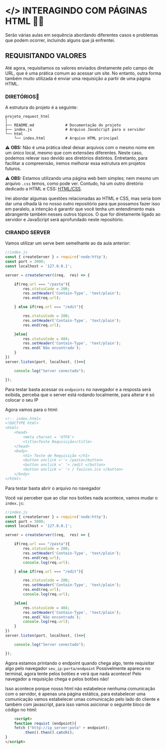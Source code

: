 # </> INTERAGINDO COM PÁGINAS HTML 📂🌐

Serão várias aulas em sequência abordando diferentes casos e problemas que podem ocorrer, incluindo alguns que já enfrentei.

## REQUISITANDO VALORES

Até agora, requisitamos os valores enviados diretamente pelo campo de URL, que é uma prática comum ao acessar um site. No entanto, outra forma também muito utilizada é enviar uma requisição a partir de uma página HTML.

### DIRETÓRIOS📂

A estrutura do projeto é a seguinte:

```plaintext
projeto_request_html
│
├── README.md              # Documentação do projeto
├── index.js               # Arquivo JavaScript para o servidor
└── html
    └── index.html         # Arquivo HTML principal
```

⚠️ **OBS:** Não é uma prática ideal deixar arquivos com o mesmo nome em um único local, mesmo que com extensões diferentes. Neste caso, podemos relevar isso devido aos diretórios distintos. Entretanto, para facilitar a compreensão, iremos melhorar essa estrutura em projetos futuros.

⚠️ **OBS:** Estamos utilizando uma página web bem simples; nem mesmo um arquivo `.css` temos, como pode ver. Contudo, há um outro diretório dedicado a HTML e CSS: [HTML/CSS](https://github.com/well1ngt0nso/HTML-CSS#html-css). 

Irei abordar algumas questões relacionadas ao HTML e CSS, mas seria bom dar uma olhada lá no nosso outro repositório para que possamos fazer isso em paralelo, a intenção é garantir que você tenha um entendimento mais abrangente também nesses outros tópicos. O que for diretamente ligado ao servidor e JavaScript será aprofundado neste repositório.

### CIRANDO SERVER
Vamos utilizar um serve bem semelhante ao da aula anterior:

```javascript
//index.js
const { createServer } = require('node:http');
const port = 3000;
const localhost = '127.0.0.1';

server = createServer((req,  res) => {

    if(req.url === "/pasta"){
        res.statusCode = 200;
        res.setHeader('Contain-Type', 'text/plain');
        res.end(req.url);

    } else if(req.url === "/edit"){

        res.statusCode = 200;
        res.setHeader('Contain-Type', 'text/plain');
        res.end(req.url);

    }else{
        res.statusCode = 404;
        res.setHeader('Contain-Type', 'text/plain');
        res.end(`Não encontrado`);
    }
})
server.listen(port, localhost, ()=>{

    console.log("Server conectado");

});
```
Para testar basta acessar os `endpoints` no navegador e a resposta será exibida, perceba que o server está rodando localmente, para alterar é só colocar o seu IP


Agora vamos para o html:

```html
<!-- index.html>
<!DOCTYPE html>
<html>
    <head>
        <meta charset = 'UTF8'>
        <title>Teste Requisição</title>
    </head>
    <body>
        <h1> Teste de Requisição </h1>  
        <button onclick =''> /pasta</button>
        <button onclick =' '> /edit </button>
        <button onclick =' '> / favicon.ico </button>
    </body>
</html>
```
Para testar basta abrir o arquivo no navegador

Você vai perceber que ao cliar nos botões nada acontece, vamos mudar o `index.js`:

```javascript
//index.js
const { createServer } = require('node:http');
const port = 3000;
const localhost = '127.0.0.1';

server = createServer((req,  res) => {

    if(req.url === "/pasta"){
        res.statusCode = 200;
        res.setHeader('Contain-Type', 'text/plain');
        res.end(req.url);
        console.log(req.url);

    } else if(req.url === "/edit"){

        res.statusCode = 200;
        res.setHeader('Contain-Type', 'text/plain');
        res.end(req.url);
        console.log(req.url);

    }else{
        res.statusCode = 404;
        res.setHeader('Contain-Type', 'text/plain');
        res.end(`Não encontrado`);
        console.log(req.url);
    }
})
server.listen(port, localhost, ()=>{

    console.log("Server conectado");

});
```
Agora estamos printando o endpoint quando chega algo, tente requisitar algo pelo navegador `seu_ip:porta/endpoint`
Possívelmente aparece no terminal, agora tente pelos botões e verá que nada acontece! Pelo navegador a requisição chega e pelos botões não! 

Isso acontece porque nosso html não estabelece nenhuma comunicação com o servidor, é apenas una página estática, para estabelecer uma comunicação vamos estabelecer umas comunicação pelo lado do cliente e também com javascript, para isso vamos asicionar o seguinte bloco de código no html: 

```html
    <script>
    function requist (endpoint){
    fetch ("http://ip_server:pota" + endpoint);
        .then().then().catch();
}
</script>
```

